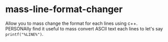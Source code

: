 # mass-line-format-changer
Allow you to mass change the format for each lines using c++.
<br/>PERSONAlly find it useful to mass convert ASCII text each lines to let's say `printf("%LINE%")`.  
